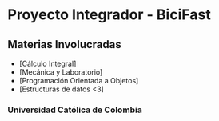 # Proyecto Integrador - BiciFast

## Materias Involucradas

 - [Cálculo Integral]
 - [Mecánica y Laboratorio]
 - [Programación Orientada a Objetos]
 - [Estructuras de datos <3]


### Universidad Católica de Colombia



